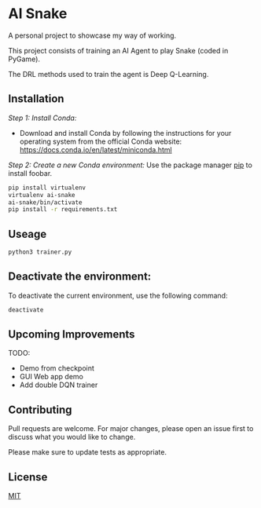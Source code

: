# AI Snake

A personal project to showcase my way of working.

This project consists of training an AI Agent to play Snake (coded in PyGame).

The DRL methods used to train the agent is Deep Q-Learning.

## Installation

*Step 1: Install Conda:*
- Download and install Conda by following the instructions for your operating system from the official Conda website: https://docs.conda.io/en/latest/miniconda.html

*Step 2: Create a new Conda environment:*
Use the package manager [pip](https://pip.pypa.io/en/stable/) to install foobar.

```bash
pip install virtualenv
virtualenv ai-snake
ai-snake/bin/activate
pip install -r requirements.txt
```
## Useage

```python
python3 trainer.py
```

## Deactivate the environment:

To deactivate the current environment, use the following command:
```python
deactivate
```

## Upcoming Improvements

TODO:
- Demo from checkpoint
- GUI Web app demo
- Add double DQN trainer

## Contributing

Pull requests are welcome. For major changes, please open an issue first
to discuss what you would like to change.

Please make sure to update tests as appropriate.

## License

[MIT](https://choosealicense.com/licenses/mit/)